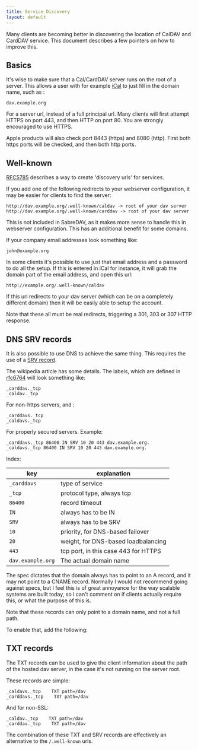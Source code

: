```yaml
---
title: Service Discovery
layout: default
---
```


Many clients are becoming better in discovering the location of CalDAV and
CardDAV service. This document describes a few pointers on how to improve this.

Basics
------

It's wise to make sure that a Cal/CardDAV server runs on the root of a server.
This allows a user with for example [iCal](/dav/clients/ical) to just fill in
the domain name, such as :

    dav.example.org

For a server url, instead of a full principal url. Many clients will first
attempt HTTPS on port 443, and then HTTP on port 80. You are strongly
encouraged to use HTTPS.

Apple products will also check port 8443 (https) and 8080 (http). First both
https ports will be checked, and then both http ports.

Well-known
----------

[RFC5785][1] describes a way to create 'discovery urls' for services.

If you add one of the following redirects to your webserver configuration, it
may be easier for clients to find the server:

    http://dav.example.org/.well-known/caldav -> root of your dav server
    http://dav.example.org/.well-known/carddav -> root of your dav server

This is not included in SabreDAV, as it makes more sense to handle this in
webserver configuration. This has an additional benefit for some domains. 

If your company email addresses look something like:

    john@example.org

In some clients it's possible to use just that email address and a password to
do all the setup. If this is entered in iCal for instance, it will grab the
domain part of the email address, and open this url:

    http://example.org/.well-known/caldav

If this url redirects to your dav server (which can be on a completely
different domain) then it will be easily able to setup the account.

Note that these all must be real redirects, triggering a 301, 303 or 307 HTTP
response.

DNS SRV records
---------------

It is also possible to use DNS to achieve the same thing. This requires the
use of a [SRV record][2].

The wikipedia article has some details. The labels, which are defined in
[rfc6764][3] will look something like:

    _carddav._tcp 
    _caldav._tcp 

For non-https servers, and :

    _carddavs._tcp 
    _caldavs._tcp 

For properly secured servers. Example:

    _carddavs._tcp 86400 IN SRV 10 20 443 dav.example.org.
    _caldavs._tcp 86400 IN SRV 10 20 443 dav.example.org.

Index:

| key               | explanation |
| ----------------- | ----------- |
| `_carddavs`       | type of service |
| `_tcp`            | protocol type, always tcp |
| `86400`           | record timeout |
| `IN`              | always has to be IN |
| `SRV`             | always has to be SRV |
| `10`              | priority, for DNS-based failover |
| `20`              | weight, for DNS-based loadbalancing |
| `443`             | tcp port, in this case 443 for HTTPS |
| `dav.example.org` | The actual domain name |

The spec dictates that the domain always has to point to an A record, and it
may not point to a CNAME record. Normally I would not recommend going against
specs, but I feel this is of great annoyance for the way scalable systems are
built today, so I can't comment on if clients actually require this, or what
the purpose of this is.

Note that these records can only point to a domain name, and not a full path.

To enable that, add the following:

TXT records
-----------

The TXT records can be used to give the client information about the path of
the hosted dav server, in the case it's not running on the server root.

These records are simple:

    _caldavs._tcp    TXT path=/dav
    _carddavs._tcp    TXT path=/dav

And for non-SSL:

    _caldav._tcp    TXT path=/dav
    _carddav._tcp    TXT path=/dav

The combination of these TXT and SRV records are effectively an alternative to
the `/.well-known` urls.

[1]: https://tools.ietf.org/html/rfc5785
[2]: https://en.wikipedia.org/wiki/SRV_record 
[3]: https://tools.ietf.org/html/rfc6764
